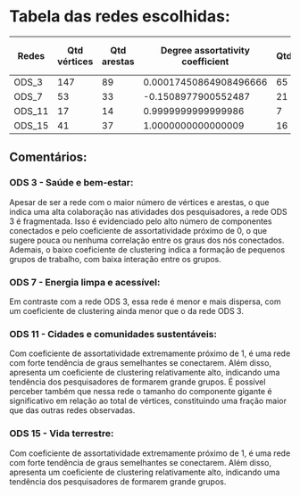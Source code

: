 # Tabela das redes escolhidas:
| Redes  | Qtd vértices | Qtd arestas | Degree assortativity coefficient | Qtd_comp_conectados | Tamanho do comp. gigante | Coef. de Clustering |
|----------|----------|----------|----------|----------|----------|----------|
| ODS_3  | 147   | 89    | 0.00017450864908496666    | 65   | 12    | 0.09548546691403834   |
| ODS_7  | 53    | 33    | -0.1508977900552487   | 21    | 9    | 0.03840970350404312    |
| ODS_11  | 17    | 14    | 0.9999999999999986    | 7    | 4   | 0.4117647058823529   |
| ODS_15 | 41    | 37   | 1.0000000000000009    | 16   | 4    | 0.5121951219512195    |

## Comentários:

### ODS 3 - Saúde e bem-estar:
Apesar de ser a rede com o maior número de vértices e arestas, o que indica uma alta colaboração nas atividades dos pesquisadores, a rede ODS 3 é fragmentada. Isso é evidenciado pelo alto número de componentes conectados e pelo coeficiente de assortatividade próximo de 0, o que sugere pouca ou nenhuma correlação entre os graus dos nós conectados. Ademais, o baixo coeficiente de clustering indica a formação de pequenos grupos de trabalho, com baixa interação entre os grupos.

### ODS 7 - Energia limpa e acessível:
Em contraste com a rede ODS 3, essa rede é menor e mais dispersa, com um coeficiente de clustering ainda menor que o da rede ODS 3.
### ODS 11 - Cidades e comunidades sustentáveis:
Com coeficiente de assortatividade extremamente próximo de 1, é uma rede com forte tendência de graus semelhantes se conectarem. Além disso, apresenta um coeficiente de clustering relativamente alto, indicando uma tendência dos pesquisadores de formarem grande grupos. É possível perceber também que nessa rede o tamanho do componente gigante é significativo em relação ao total de vértices, constituindo uma fração maior que das outras redes observadas.

### ODS 15 - Vida terrestre:
Com coeficiente de assortatividade extremamente próximo de 1, é uma rede com forte tendência de graus semelhantes se conectarem. Além disso, apresenta um coeficiente de clustering relativamente alto, indicando uma tendência dos pesquisadores de formarem grande grupos.


